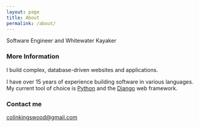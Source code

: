 ```yaml
---
layout: page
title: About
permalink: /about/
---
```


Software Engineer and Whitewater Kayaker

### More Information

I build complex, database-driven websites and applications. 

I have over 15 years of experience building software in various languages. My current tool of choice is [Python](https://www.python.org/) and the [Django](https://www.djangoproject.com/start/overview/) web framework. 

### Contact me

[colinkingswood@gmail.com](mailto:colinkingswood@gmail.com)
